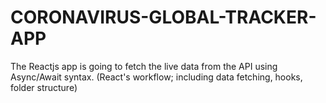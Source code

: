 # CORONAVIRUS-GLOBAL-TRACKER-APP
The Reactjs app is going to fetch the live data from the API using Async/Await syntax. (React's workflow; including data fetching, hooks, folder structure)
